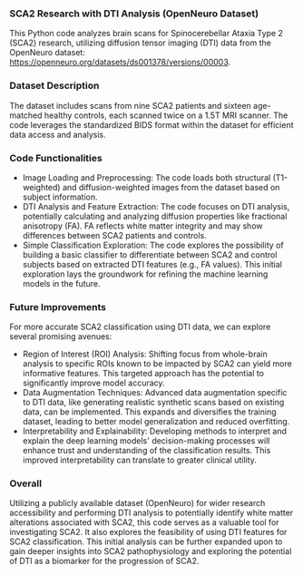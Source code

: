 ### SCA2 Research with DTI Analysis (OpenNeuro Dataset)
This Python code analyzes brain scans for Spinocerebellar Ataxia Type 2 (SCA2) research, utilizing diffusion tensor imaging (DTI) data from the OpenNeuro dataset: https://openneuro.org/datasets/ds001378/versions/00003.

### Dataset Description
The dataset includes scans from nine SCA2 patients and sixteen age-matched healthy controls, each scanned twice on a 1.5T MRI scanner. The code leverages the standardized BIDS format within the dataset for efficient data access and analysis.

### Code Functionalities
* Image Loading and Preprocessing: The code loads both structural (T1-weighted) and diffusion-weighted images from the dataset based on subject information.
* DTI Analysis and Feature Extraction: The code focuses on DTI analysis, potentially calculating and analyzing diffusion properties like fractional anisotropy (FA). FA reflects white matter integrity and may show differences between SCA2 patients and controls.
* Simple Classification Exploration: The code explores the possibility of building a basic classifier to differentiate between SCA2 and control subjects based on extracted DTI features (e.g., FA values). This initial exploration lays the groundwork for refining the machine learning models in the future.

### Future Improvements
For more accurate SCA2 classification using DTI data, we can explore several promising avenues:

* Region of Interest (ROI) Analysis: Shifting focus from whole-brain analysis to specific ROIs known to be impacted by SCA2 can yield more informative features. This targeted approach has the potential to significantly improve model accuracy.
* Data Augmentation Techniques: Advanced data augmentation specific to DTI data, like generating realistic synthetic scans based on existing data, can be implemented. This expands and diversifies the training dataset, leading to better model generalization and reduced overfitting.
* Interpretability and Explainability: Developing methods to interpret and explain the deep learning models' decision-making processes will enhance trust and understanding of the classification results. This improved interpretability can translate to greater clinical utility.

### Overall
Utilizing a publicly available dataset (OpenNeuro) for wider research accessibility and performing DTI analysis to potentially identify white matter alterations associated with SCA2, this code serves as a valuable tool for investigating SCA2. It also explores the feasibility of using DTI features for SCA2 classification. This initial analysis can be further expanded upon to gain deeper insights into SCA2 pathophysiology and exploring the potential of DTI as a biomarker for the progression of SCA2.
